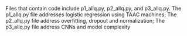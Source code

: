 Files that contain code include p1_allq.py, p2_allq.py, and p3_allq.py.
The p1_allq.py file addresses logistic regression using TAAC machines; 
The p2_allq.py file address overfitting, dropout and normalization;
The p3_allq.py file address CNNs and model complexity
